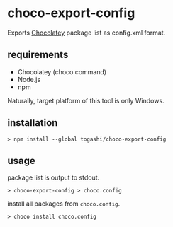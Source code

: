 # choco-export-config

Exports [Chocolatey](https://chocolatey.org/) package list as config.xml format.

## requirements

- Chocolatey (choco command)
- Node.js
- npm

Naturally, target platform of this tool is only Windows.

## installation

```shell
> npm install --global togashi/choco-export-config
```

## usage

package list is output to stdout.

```shell
> choco-export-config > choco.config
```

install all packages from `choco.config`.

```shell
> choco install choco.config
```
